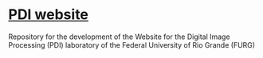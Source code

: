 # [PDI website](https://breno-xp.github.io/Site_PDI/)

Repository for the development of the Website for the Digital Image Processing (PDI) laboratory of the Federal University of Rio Grande (FURG)